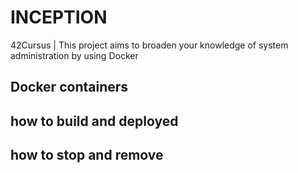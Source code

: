# INCEPTION

42Cursus | This project aims to broaden your knowledge of system administration by using Docker

## Docker containers


## how to build and deployed


## how to stop and remove
